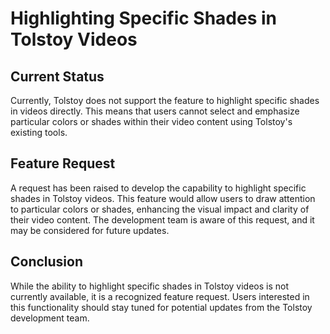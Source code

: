 # Highlighting Specific Shades in Tolstoy Videos

## Current Status

Currently, Tolstoy does not support the feature to highlight specific shades in videos directly. This means that users cannot select and emphasize particular colors or shades within their video content using Tolstoy's existing tools.

## Feature Request

A request has been raised to develop the capability to highlight specific shades in Tolstoy videos. This feature would allow users to draw attention to particular colors or shades, enhancing the visual impact and clarity of their video content. The development team is aware of this request, and it may be considered for future updates.

## Conclusion

While the ability to highlight specific shades in Tolstoy videos is not currently available, it is a recognized feature request. Users interested in this functionality should stay tuned for potential updates from the Tolstoy development team.